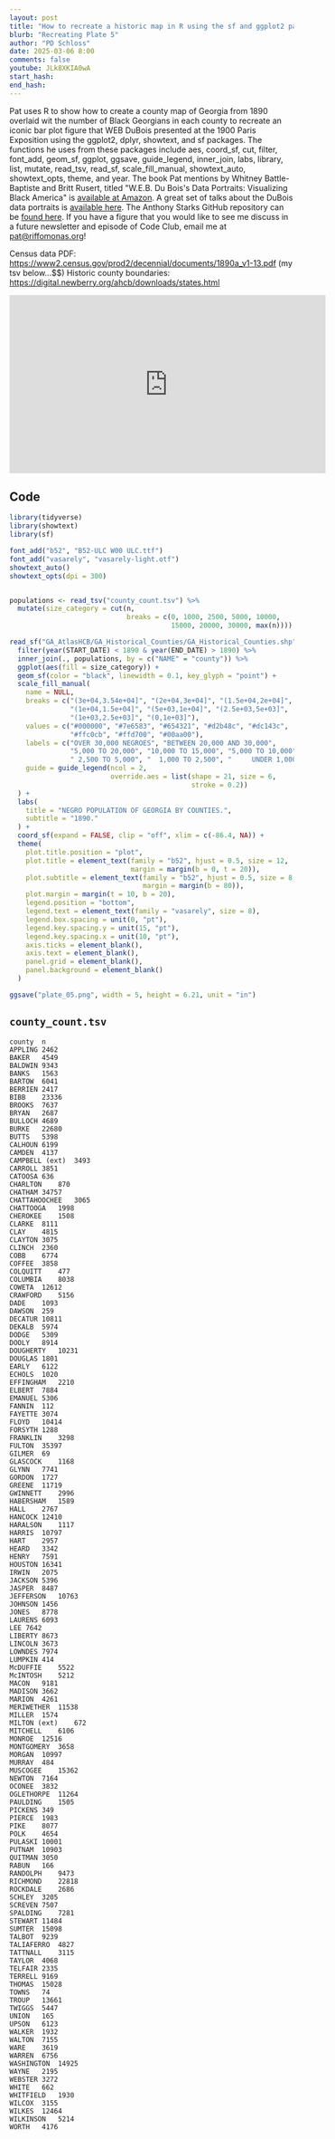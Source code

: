 ```yaml
---
layout: post
title: "How to recreate a historic map in R using the sf and ggplot2 packages (CC347)"
blurb: "Recreating Plate 5"
author: "PD Schloss"
date: 2025-03-06 8:00
comments: false
youtube: JLk8XKIA0wA
start_hash: 
end_hash: 
---
```


Pat uses R to show how to create a county map of Georgia from 1890 overlaid wit the number of Black Georgians in each county to recreate an iconic bar plot figure that WEB DuBois presented at the 1900 Paris Exposition using the ggplot2, dplyr, showtext, and sf packages. The functions he uses from these packages include aes, coord_sf, cut, filter, font_add, geom_sf, ggplot, ggsave, guide_legend, inner_join, labs, library, list, mutate, read_tsv, read_sf, scale_fill_manual, showtext_auto, showtext_opts, theme, and year. The book Pat mentions by Whitney Battle-Baptiste and Britt Rusert, titled "W.E.B. Du Bois's Data Portraits: Visualizing Black America" is [available at Amazon](https://amzn.to/4heJOWZ). A great set of talks about the DuBois data portraits is [available here](https://www.youtube.com/watch?v=ZZST1AZj-dQ&ab_channel=Tableau). The Anthony Starks GitHub repository can be [found here](https://github.com/ajstarks/dubois-data-portraits/). If you have a figure that you would like to see me discuss in a future newsletter and episode of Code Club, email me at pat@riffomonas.org!

Census data PDF: https://www2.census.gov/prod2/decennial/documents/1890a_v1-13.pdf (my tsv below...$$)
Historic county boundaries: https://digital.newberry.org/ahcb/downloads/states.html


<iframe style="margin: 0 auto;display:block;" width="560" height="315" src="https://www.youtube.com/embed/{{ page.youtube }}" frameborder="0" allow="accelerometer; autoplay; encrypted-media; gyroscope; picture-in-picture" allowfullscreen></iframe>

## Code

```R
library(tidyverse)
library(showtext)
library(sf)

font_add("b52", "B52-ULC W00 ULC.ttf")
font_add("vasarely", "vasarely-light.otf")
showtext_auto()
showtext_opts(dpi = 300)


populations <- read_tsv("county_count.tsv") %>%
  mutate(size_category = cut(n,
                             breaks = c(0, 1000, 2500, 5000, 10000,
                                        15000, 20000, 30000, max(n))))

read_sf("GA_AtlasHCB/GA_Historical_Counties/GA_Historical_Counties.shp") %>%
  filter(year(START_DATE) < 1890 & year(END_DATE) > 1890) %>%
  inner_join(., populations, by = c("NAME" = "county")) %>%
  ggplot(aes(fill = size_category)) +
  geom_sf(color = "black", linewidth = 0.1, key_glyph = "point") +
  scale_fill_manual(
    name = NULL,
    breaks = c("(3e+04,3.54e+04]", "(2e+04,3e+04]", "(1.5e+04,2e+04]",
               "(1e+04,1.5e+04]", "(5e+03,1e+04]", "(2.5e+03,5e+03]",
               "(1e+03,2.5e+03]", "(0,1e+03]"),
    values = c("#000000", "#7e6583", "#654321", "#d2b48c", "#dc143c",
               "#ffc0cb", "#ffd700", "#00aa00"),
    labels = c("OVER 30,000 NEGROES", "BETWEEN 20,000 AND 30,000",
               "5,000 TO 20,000", "10,000 TO 15,000", "5,000 TO 10,000",
               " 2,500 TO 5,000", "  1,000 TO 2,500", "     UNDER 1,000"),
    guide = guide_legend(ncol = 2,
                         override.aes = list(shape = 21, size = 6,
                                             stroke = 0.2))
  ) +
  labs(
    title = "NEGRO POPULATION OF GEORGIA BY COUNTIES.",
    subtitle = "1890."
  ) +
  coord_sf(expand = FALSE, clip = "off", xlim = c(-86.4, NA)) +
  theme(
    plot.title.position = "plot",
    plot.title = element_text(family = "b52", hjust = 0.5, size = 12,
                              margin = margin(b = 0, t = 20)),
    plot.subtitle = element_text(family = "b52", hjust = 0.5, size = 8,
                                 margin = margin(b = 80)),
    plot.margin = margin(t = 10, b = 20),
    legend.position = "bottom",
    legend.text = element_text(family = "vasarely", size = 8),
    legend.box.spacing = unit(0, "pt"),
    legend.key.spacing.y = unit(15, "pt"),
    legend.key.spacing.x = unit(10, "pt"),
    axis.ticks = element_blank(),
    axis.text = element_blank(),
    panel.grid = element_blank(),
    panel.background = element_blank()
  )

ggsave("plate_05.png", width = 5, height = 6.21, unit = "in")
```

## `county_count.tsv`

```
county	n
APPLING	2462
BAKER	4549
BALDWIN	9343
BANKS	1563
BARTOW	6041
BERRIEN	2417
BIBB	23336
BROOKS	7637
BRYAN	2687
BULLOCH	4689
BURKE	22680
BUTTS	5398
CALHOUN	6199
CAMDEN	4137
CAMPBELL (ext)	3493
CARROLL	3851
CATOOSA	636
CHARLTON	870
CHATHAM	34757
CHATTAHOOCHEE	3065
CHATTOOGA	1998
CHEROKEE	1508
CLARKE	8111
CLAY	4815
CLAYTON	3075
CLINCH	2360
COBB	6774
COFFEE	3858
COLQUITT	477
COLUMBIA	8038
COWETA	12612
CRAWFORD	5156
DADE	1093
DAWSON	259
DECATUR	10811
DEKALB	5974
DODGE	5309
DOOLY	8914
DOUGHERTY	10231
DOUGLAS	1801
EARLY	6122
ECHOLS	1020
EFFINGHAM	2210
ELBERT	7884
EMANUEL	5306
FANNIN	112
FAYETTE	3074
FLOYD	10414
FORSYTH	1288
FRANKLIN	3298
FULTON	35397
GILMER	69
GLASCOCK	1168
GLYNN	7741
GORDON	1727
GREENE	11719
GWINNETT	2996
HABERSHAM	1589
HALL	2767
HANCOCK	12410
HARALSON	1117
HARRIS	10797
HART	2957
HEARD	3342
HENRY	7591
HOUSTON	16341
IRWIN	2075
JACKSON	5396
JASPER	8487
JEFFERSON	10763
JOHNSON	1456
JONES	8778
LAURENS	6093
LEE	7642
LIBERTY	8673
LINCOLN	3673
LOWNDES	7974
LUMPKIN	414
McDUFFIE	5522
McINTOSH	5212
MACON	9181
MADISON	3662
MARION	4261
MERIWETHER	11538
MILLER	1574
MILTON (ext)	672
MITCHELL	6106
MONROE	12516
MONTGOMERY	3658
MORGAN	10997
MURRAY	484
MUSCOGEE	15362
NEWTON	7164
OCONEE	3832
OGLETHORPE	11264
PAULDING	1505
PICKENS	349
PIERCE	1983
PIKE	8077
POLK	4654
PULASKI	10001
PUTNAM	10903
QUITMAN	3050
RABUN	166
RANDOLPH	9473
RICHMOND	22818
ROCKDALE	2686
SCHLEY	3205
SCREVEN	7507
SPALDING	7281
STEWART	11484
SUMTER	15098
TALBOT	9239
TALIAFERRO	4827
TATTNALL	3115
TAYLOR	4068
TELFAIR	2335
TERRELL	9169
THOMAS	15028
TOWNS	74
TROUP	13661
TWIGGS	5447
UNION	165
UPSON	6123
WALKER	1932
WALTON	7155
WARE	3619
WARREN	6756
WASHINGTON	14925
WAYNE	2195
WEBSTER	3272
WHITE	662
WHITFIELD	1930
WILCOX	3155
WILKES	12464
WILKINSON	5214
WORTH	4176
```